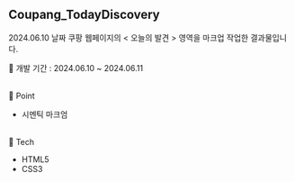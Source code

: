 ## Coupang_TodayDiscovery

2024.06.10 날짜 쿠팡 웹페이지의 < 오늘의 발견 > 영역을 마크업 작업한 결과물입니다.
<br/>

📅 개발 기간 : 2024.06.10 ~ 2024.06.11

<br/>
📌 Point

- 시멘틱 마크엄

<br/>
🔨 Tech

- HTML5
- CSS3
